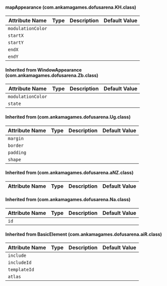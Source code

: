 #### mapAppearance (com.ankamagames.dofusarena.KH.class)

| Attribute Name | Type | Description | Default Value |
|-----|----|---|---|
|``modulationColor``|        |        |
|``startX``|        |        |
|``startY``|        |        |
|``endX``|        |        |
|``endY``|        |        |
#### Inherited from WindowAppearance (com.ankamagames.dofusarena.Zb.class)

| Attribute Name | Type | Description | Default Value |
|-----|----|---|---|
|``modulationColor``|        |        |
|``state``|        |        |
#### Inherited from  (com.ankamagames.dofusarena.Ug.class)

| Attribute Name | Type | Description | Default Value |
|-----|----|---|---|
|``margin``|        |        |
|``border``|        |        |
|``padding``|        |        |
|``shape``|        |        |
#### Inherited from  (com.ankamagames.dofusarena.aNZ.class)

| Attribute Name | Type | Description | Default Value |
|-----|----|---|---|
#### Inherited from  (com.ankamagames.dofusarena.Na.class)

| Attribute Name | Type | Description | Default Value |
|-----|----|---|---|
|``id``|        |        |
#### Inherited from BasicElement (com.ankamagames.dofusarena.aiR.class)

| Attribute Name | Type | Description | Default Value |
|-----|----|---|---|
|``include``|        |        |
|``includeId``|        |        |
|``templateId``|        |        |
|``atlas``|        |        |
